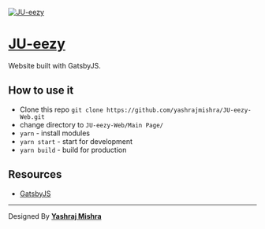 [![JU-eezy](https://raw.githubusercontent.com/yashrajmishra/JU-eezy-Web/master/Support%20files/background.png)](https://jueezy.rocks)
# [JU-eezy](https://jueezy.rocks)

Website built with GatsbyJS.

## How to use it

- Clone this repo `git clone https://github.com/yashrajmishra/JU-eezy-Web.git`
- change directory to `JU-eezy-Web/Main Page/`
- `yarn` - install modules
- `yarn start` - start for development
- `yarn build` - build for production

## Resources

- [GatsbyJS](https://www.gatsbyjs.org/)

---

Designed By **[Yashraj Mishra](https://yashrajmishra.github.io)**
